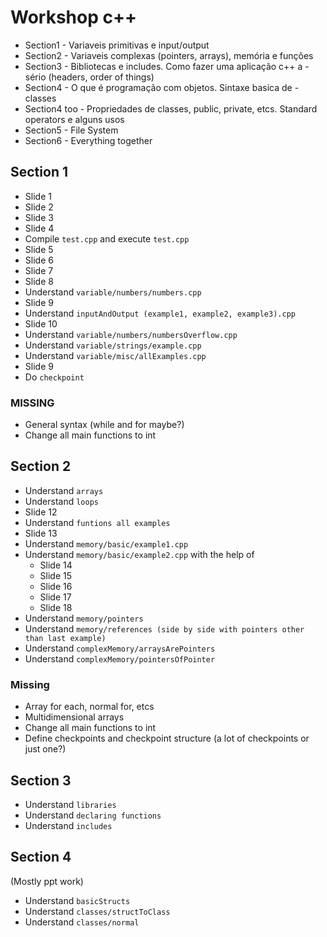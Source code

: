 # Workshop c++

- Section1 - Variaveis primitivas e input/output
- Section2 - Variaveis complexas (pointers, arrays), memória e funções
- Section3 - Bibliotecas e includes. Como fazer uma aplicação c++ a - sério (headers, order of things)
- Section4 - O que é programação com objetos. Sintaxe basica de - classes
- Section4 too - Propriedades de classes, public, private, etcs. Standard operators e alguns usos
- Section5 - File System
- Section6 - Everything together

## Section 1

- Slide 1
- Slide 2
- Slide 3
- Slide 4
- Compile `test.cpp` and execute `test.cpp`
- Slide 5
- Slide 6
- Slide 7
- Slide 8
- Understand `variable/numbers/numbers.cpp`
- Slide 9
- Understand `inputAndOutput (example1, example2, example3).cpp`
- Slide 10
- Understand `variable/numbers/numbersOverflow.cpp`
- Understand `variable/strings/example.cpp`
- Understand `variable/misc/allExamples.cpp`
- Slide 9
- Do `checkpoint`

### MISSING

- General syntax  (while and for maybe?)
- Change all main functions to int

## Section 2

- Understand `arrays`
- Understand `loops`
- Slide 12
- Understand `funtions all examples`
- Slide 13
- Understand `memory/basic/example1.cpp`
- Understand `memory/basic/example2.cpp` with the help of
  - Slide 14
  - Slide 15
  - Slide 16
  - Slide 17
  - Slide 18
- Understand `memory/pointers`
- Understand `memory/references (side by side with pointers other than last example)`
- Understand `complexMemory/arraysArePointers`
- Understand `complexMemory/pointersOfPointer`

### Missing

- Array for each, normal for, etcs
- Multidimensional arrays
- Change all main functions to int
- Define checkpoints and checkpoint structure (a lot of checkpoints or just one?)
  
## Section 3

- Understand `libraries`
- Understand `declaring functions`
- Understand `includes`
  
## Section 4

(Mostly ppt work)

- Understand `basicStructs`
- Understand `classes/structToClass`
- Understand `classes/normal`
  